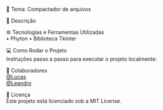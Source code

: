 📘 Tema: Compactador de arquivos<br>

📝 Descrição<br>

⚙️ Tecnologias e Ferramentas Utilizadas<br>
• Phyton 
• Biblioteca Tkinter

💻 Como Rodar o Projeto<br>
Instruções passo a passo para executar o projeto localmente:<br>

👥 Colaboradores<br>
[@Lucas]()<br>
[@Leandro]()<br>

📄 Licença<br>
Este projeto está licenciado sob a MIT License.<br>
